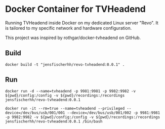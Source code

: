 # Docker Container for TVHeadend

Running TVHeadend inside Docker on my dedicated Linux server "Revo". 
It is tailored to my specific network and hardware configuration.

This project was inspired by rothgar/docker-tvheadend on GitHub.

## Build

	docker build -t "jensfischerhh/revo-tvheadend:0.0.1" .

## Run

    docker run -d --name=tvheadend -p 9981:9981 -p 9982:9982 -v ${pwd}/config:/config -v ${pwd}/recordings:/recordings jensfischerhh/revo-tvheadend:0.0.1

    docker run -it --rm=true --name=tvheadend --privileged --device=/dev/bus/usb/001/001 --device=/dev/bus/usb/001/002 -p 9981:9981 -p 9982:9982 -v ${pwd}/config:/config -v ${pwd}/recordings:/recordings jensfischerhh/revo-tvheadend:0.0.1 /bin/bash
